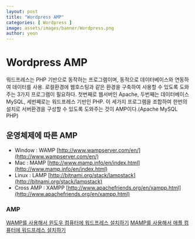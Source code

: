 ```yaml
---
layout: post
title: "Wordpress AMP" 
categories: [ Wordpress ]
image: assets/images/banner/Wordpress.png
author: yeon
---
```


# Wordpress AMP
워드프레스는 PHP 기반으로 동작하는 프로그램이며, 동적으로 데이터베이스와 연동하여 데이터를 사용.
로컬환경에 웹호스팅과 같은 환경을 구축하여 사용할 수 있도록 도와주는 3가지 프로그램이 필요하다.
첫번째로 웹서버인 Apache, 두번째는 데이터베이스 MySQL, 세번째로는 워드프레스 기반인 PHP.
이 세가지 프로그램을 조합하여 한번의 설치로 서버환경을 구성할 수 있도록 도와주는 것이 AMP이다.(Apache MySQL PHP)

## 운영체제에 따른 AMP
- Window : WAMP [http://www.wampserver.com/en/](http://www.wampserver.com/en/)
- Mac : MAMP [http://www.mamp.info/en/index.html](http://www.mamp.info/en/index.html)
- Linux : LAMP [http://bitnami.org/stack/lampstack](http://bitnami.org/stack/lampstack)
- Cross AMP : XAMPP [http://www.apachefriends.org/en/xampp.html](http://www.apachefriends.org/en/xampp.html)

### AMP 
[WAMP를 사용해서 윈도우 컴퓨터에 워드프레스 설치하기](https://ko.wordpress.org/%EB%82%B4-%EC%BB%B4%ED%93%A8%ED%84%B0%EC%97%90-%EC%9B%8C%EB%93%9C%ED%94%84%EB%A0%88%EC%8A%A4-%EC%84%A4%EC%B9%98%ED%95%98%EA%B8%B0/)
[MAMP를 사용해서 애플 컴퓨터에 워드프레스 설치하기](https://ko.wordpress.org/2014/01/01/mamp%EB%A5%BC-%EC%82%AC%EC%9A%A9%ED%95%B4%EC%84%9C-%EB%82%B4-%EC%BB%B4%ED%93%A8%ED%84%B0%EC%97%90-%EC%9B%8C%EB%93%9C%ED%94%84%EB%A0%88%EC%8A%A4-%EC%84%A4%EC%B9%98%ED%95%98%EA%B8%B0/)